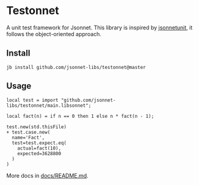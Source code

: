# Testonnet

A unit test framework for Jsonnet. This library is inspired by
[jsonnetunit](https://github.com/yugui/jsonnetunit), it follows the object-oriented
approach.

## Install

```
jb install github.com/jsonnet-libs/testonnet@master
```

## Usage

```jsonnet
local test = import "github.com/jsonnet-libs/testonnet/main.libsonnet";

local fact(n) = if n == 0 then 1 else n * fact(n - 1);

test.new(std.thisFile)
+ test.case.new(
  name='Fact',
  test=test.expect.eq(
    actual=fact(10),
    expected=3628800
  )
)
```

More docs in [docs/README.md](docs/README.md).
